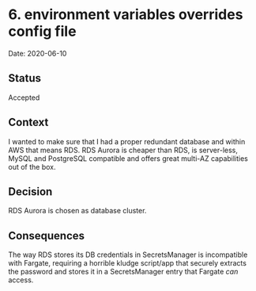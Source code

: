 # 6. environment variables overrides config file

Date: 2020-06-10

## Status

Accepted

## Context

I wanted to make sure that I had a proper redundant database and within AWS that means RDS. RDS Aurora is cheaper than
RDS, is server-less, MySQL and PostgreSQL compatible and offers great multi-AZ capabilities out of the box.

## Decision

RDS Aurora is chosen as database cluster.

## Consequences

The way RDS stores its DB credentials in SecretsManager is incompatible with Fargate, requiring a horrible kludge
script/app that securely extracts the password and stores it in a SecretsManager entry that Fargate *can* access.

